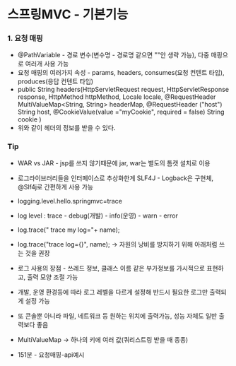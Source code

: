 # 스프링MVC - 기본기능
### 1. 요청 매핑
+ @PathVariable - 경로 변수(변수명 - 경로명 같으면 ""안 생략 가능), 다중 매핑으로 여러개 사용 가능
+ 요청 매핑의 여러가지 속성 - params, headers, consumes(요청 컨텐트 타입), produces(응답 컨텐트 타입) 
+ public String headers(HttpServletRequest request, 
						HttpServletResponse response, 
					    HttpMethod httpMethod,
						Locale locale,
						@RequestHeader MultiValueMap<String, String> headerMap,
						@RequestHeader ("host") String host,
						@CookieValue(value ="myCookie", required = false) String cookie
						) 
+ 위와 같이 헤더의 정보를 받을 수 있다.			


### Tip
+ WAR vs JAR - jsp를 쓰지 않기때문에 jar, war는 별도의 톰캣 설치로 이용
+ 로그라이브러리들을 인터페이스로 추상화한게 SLF4J - Logback은 구현체, @Slf4j로 간편하게 사용 가능
+ logging.level.hello.springmvc=trace
+ log level : trace - debug(개발) - info(운영) - warn - error
+ log.trace(" trace my log="+ name);
+ log.trace("trace log={}", name); -> 자원의 낭비를 방지하기 위해 아래처럼 쓰는 것을 권장
+ 로그 사용의 장점 - 쓰레드 정보, 클래스 이름 같은 부가정보를 가시적으로 표현하고, 출력 모양 조절 가능
+ 개발, 운영 환경등에 따라 로그 레벨을 다르게 설정해 반드시 필요한 로그만 출력되게 설정 가능
+ 또 콘솔뿐 아니라 파일, 네트워크 등 원하는 위치에 출력가능, 성능 자체도 일반 출력보다 좋음
+ MultiValueMap -> 하나의 키에 여러 값(쿼리스트링 받을 때 종종)



+ 151분 - 요청매핑-api예시